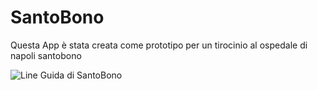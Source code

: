 # SantoBono

Questa App è stata creata come prototipo per un tirocinio al ospedale di napoli santobono

![Line Guida di SantoBono](images/linee_guida_app.svg)

